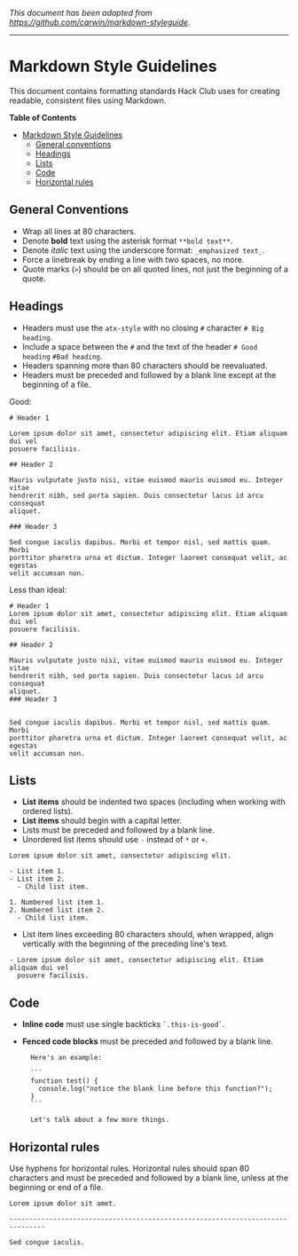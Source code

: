 _This document has been adapted from
https://github.com/carwin/markdown-styleguide._

-------------------------------------------------------------------------------

# Markdown Style Guidelines

This document contains formatting standards Hack Club uses for creating
readable, consistent files using Markdown.

**Table of Contents**

- [Markdown Style Guidelines](#markdown-style-guidelines)
  - [General conventions](#general-conventions)
  - [Headings](#headings)
  - [Lists](#lists)
  - [Code](#code)
  - [Horizontal rules](#horizontal-rules)

## General Conventions

- Wrap all lines at 80 characters.
- Denote **bold** text using the asterisk format `**bold text**`.
- Denote _italic_ text using the underscore format: `_emphasized text_`.
- Force a linebreak by ending a line with two spaces, no more.
- Quote marks (`>`) should be on all quoted lines, not just the beginning of a
  quote.

## Headings

- Headers must use the `atx-style` with no closing `#` character `# Big heading`.
- Include a space between the `#` and the text of the header `# Good heading`
  `#Bad heading`.
- Headers spanning more than 80 characters should be reevaluated.
- Headers must be preceded and followed by a blank line except at the beginning
  of a file.

Good:

```
# Header 1

Lorem ipsum dolor sit amet, consectetur adipiscing elit. Etiam aliquam dui vel
posuere facilisis.

## Header 2

Mauris vulputate justo nisi, vitae euismod mauris euismod eu. Integer vitae
hendrerit nibh, sed porta sapien. Duis consectetur lacus id arcu consequat
aliquet.

### Header 3

Sed congue iaculis dapibus. Morbi et tempor nisl, sed mattis quam. Morbi
porttitor pharetra urna et dictum. Integer laoreet consequat velit, ac egestas
velit accumsan non.
```

Less than ideal:

```
# Header 1
Lorem ipsum dolor sit amet, consectetur adipiscing elit. Etiam aliquam dui vel
posuere facilisis.

## Header 2

Mauris vulputate justo nisi, vitae euismod mauris euismod eu. Integer vitae
hendrerit nibh, sed porta sapien. Duis consectetur lacus id arcu consequat
aliquet.
### Header 3


Sed congue iaculis dapibus. Morbi et tempor nisl, sed mattis quam. Morbi
porttitor pharetra urna et dictum. Integer laoreet consequat velit, ac egestas
velit accumsan non.
```

## Lists

- **List items** should be indented two spaces (including when working with
  ordered lists).
- **List items** should begin with a capital letter.
- Lists must be preceded and followed by a blank line.
- Unordered list items should use `-` instead of `*` or `+`.

```
Lorem ipsum dolor sit amet, consectetur adipiscing elit.

- List item 1.
- List item 2.
  - Child list item.

1. Numbered list item 1.
2. Numbered list item 2.
  - Child list item.
```

- List item lines exceeding 80 characters should, when wrapped, align vertically
  with the beginning of the preceding line's text.

```
- Lorem ipsum dolor sit amet, consectetur adipiscing elit. Etiam aliquam dui vel
  posuere facilisis.
```

## Code

- **Inline code** must use single backticks `` `.this-is-good` ``.
- **Fenced code blocks** must be preceded and followed by a blank line.

        Here's an example:

        ```
        function test() {
          console.log("notice the blank line before this function?");
        }
        ```

        Let's talk about a few more things.

## Horizontal rules

Use hyphens for horizontal rules. Horizontal rules should span 80 characters and
must be preceded and followed by a blank line, unless at the beginning or end of
a file.

```
Lorem ipsum dolor sit amet.

-------------------------------------------------------------------------------

Sed congue iaculis.
```

